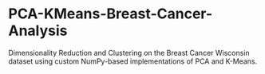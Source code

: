 # PCA-KMeans-Breast-Cancer-Analysis
Dimensionality Reduction and Clustering on the Breast Cancer Wisconsin dataset using custom NumPy-based implementations of PCA and K-Means.
